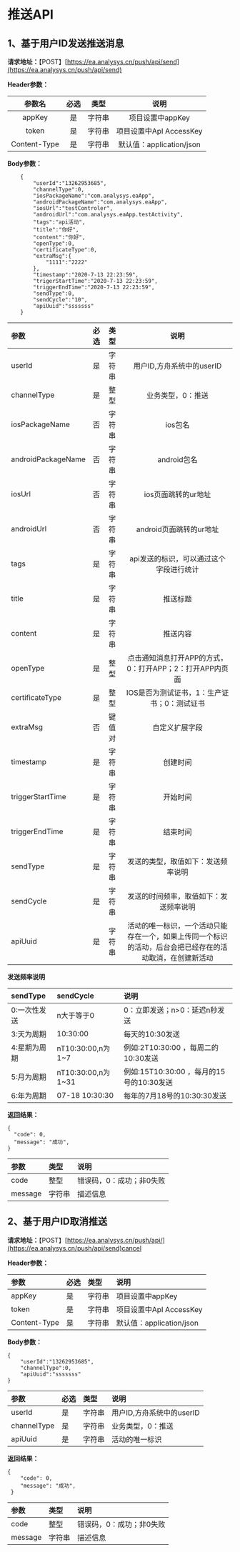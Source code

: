# 推送API

## 1、基于用户ID发送推送消息

**请求地址：**【POST】[https://ea.analysys.cn/push/api/send](https://ea.analysys.cn/push/api/send)

**Header参数：**

| 参数名 | 必选 | 类型 | 说明 |
| :---: | :---: | :---: | :---: |
| appKey | 是 | 字符串 | 项目设置中appKey |
| token | 是 | 字符串 | 项目设置中ApI AccessKey |
| Content-Type | 是 | 字符串 | 默认值：application/json |

**Body参数：**

```text
    {
        "userId":"13262953685",
        "channelType":0,
        "iosPackageName":"com.analysys.eaApp",
        "androidPackageName":"com.analysys.eaApp",
        "iosUrl":"testControler",
        "androidUrl":"com.analysys.eaApp.testActivity",
        "tags":"api活动",
        "title":"你好",
        "content":"你好",
        "openType":0,
        "certificateType":0,
        "extraMsg":{
            "1111":"2222"
        },
        "timestamp":"2020-7-13 22:23:59",
        "trigerStartTime":"2020-7-13 22:23:59",
        "triggerEndTime":"2020-7-13 22:23:59",
        "sendType":0,
        "sendCycle":"10",
        "apiUuid":"sssssss"
    }
```

| 参数 | 必选      | 类型          | 说明 |
| :--- | :--- | :--- | :---: |
| userId | 是 | 字符串 | 用户ID,方舟系统中的userID |
| channelType | 是 | 整型 | 业务类型，0：推送 |
| iosPackageName | 否 | 字符串 | ios包名 |
| androidPackageName | 否 | 字符串 | android包名 |
| iosUrl | 否 | 字符串 | ios页面跳转的ur地址 |
| androidUrl | 否 | 字符串 | android页面跳转的ur地址 |
| tags | 是 | 字符串 | api发送的标识，可以通过这个字段进行统计 |
| title | 是 | 字符串 | 推送标题 |
| content | 是 | 字符串 | 推送内容 |
| openType | 是 | 整型 | 点击通知消息打开APP的方式，0：打开APP；2：打开APP内页面 |
| certificateType | 是 | 整型 | IOS是否为测试证书，1：生产证书；0：测试证书 |
| extraMsg | 否 | 键值对 | 自定义扩展字段 |
| timestamp | 是 | 字符串 | 创建时间 |
| triggerStartTime | 是 | 字符串 | 开始时间 |
| triggerEndTime | 是 | 字符串 | 结束时间 |
| sendType | 是 | 字符串 | 发送的类型，取值如下：发送频率说明 |
| sendCycle | 是 | 字符串 | 发送的时间频率，取值如下：发送频率说明 |
| apiUuid | 是 | 字符串 | 活动的唯一标识，一个活动只能存在一个，如果上传同一个标识的活动，后台会把已经存在的活动取消，在创建新活动 |

**发送频率说明**

| sendType | sendCycle | 说明 |
| :--- | :--- | :--- |
| 0:一次性发送 | n大于等于0 | 0：立即发送；n&gt;0：延迟n秒发送 |
| 3:天为周期 | 10:30:00 | 每天的10:30发送 |
| 4:星期为周期 | nT10:30:00,n为1~7 | 例如:2T10:30:00 ，每周二的10:30发送 |
| 5:月为周期 | nT10:30:00,n为1~31 | 例如:15T10:30:00 ，每月的15号的10:30发送 |
| 6:年为周期 | 07-18 10:30:30 | 每年的7月18号的10:30:30发送 |

**返回结果：**

```text
{
  "code": 0,
  "message": "成功",
}
```

| **参数** | 类型 | 说明 |
| :--- | :--- | :--- |
| code | 整型 | 错误码，0：成功；非0失败 |
| message | 字符串 | 描述信息 |

## 2、基于用户ID取消推送

**请求地址：**【POST】[https://ea.analysys.cn/push/api/](https://ea.analysys.cn/push/api/send)cancel

**Header参数：**

| 参数 | 必选 | 类型 | 说明 |
| :--- | :--- | :--- | :--- |
| appKey | 是 | 字符串 | 项目设置中appKey |
| token | 是 | 字符串 | 项目设置中ApI AccessKey |
| Content-Type | 是 | 字符串 | 默认值：application/json |

**Body参数：**

```text
{
    "userId":"13262953685",
    "channelType":0,
    "apiUuid":"sssssss"
}
```

| 参数 | 必选 | 类型 | 说明 |
| :--- | :--- | :--- | :--- |
| userId | 是 | 字符串 | 用户ID,方舟系统中的userID |
| channelType | 是 | 字符串 | 业务类型，0：推送 |
| apiUuid | 是 | 字符串 | 活动的唯一标识 |

**返回结果：**

```text
{
    "code": 0,
    "message": "成功",
 }
```

| 参数 | 类型 | 说明 |
| :--- | :--- | :--- |
| code | 整型 | 错误码，0：成功；非0失败 |
| message | 字符串 | 描述信息 |


